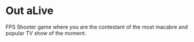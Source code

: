 # Out aLive
FPS Shooter game where you are the contestant of the most macabre and popular TV show of the moment.
